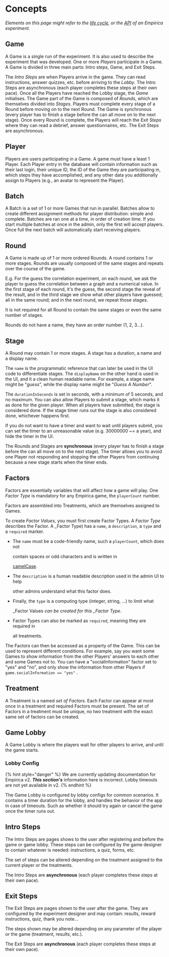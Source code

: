 # Concepts

_Elements on this page might refer to the [life cycle](lifecycle/), or the [API](api.md) of an Empirica experiment._

## Game

A Game is a single run of the experiment. It is also used to describe the experiment that was developed. One or more _Players_ participate in a Game. A Game is divided in three main parts: Intro steps, Game, and Exit Steps.&#x20;

The _Intro Steps_ are when Players arrive in the game. They can read instructions, answer quizzes, etc. before arriving to the _Lobby_. The Intro Steps are asynchronous (each player completes these steps at their own pace). Once all the Players have reached the Lobby stage, the _Game_ initialises. The Game part of the Game is composed of _Rounds_, which are themselves divided into _Stages_. Players must complete every stage of a Round before moving on to the next Round. The Game is synchronous (every player has to finish a stage before the can all move on to the next stage). Once every Round is complete, the Players will reach the _Exit Steps_ where they can read a debrief, answer questionnaires, etc. The Exit Steps are asynchronous.&#x20;

## Player

Players are users participating in a Game. A game must have a least 1 Player. Each Player entry in the database will contain information such as their last login, their unique ID, the ID of the Game they are participating in, which steps they have accomplished, and any other data you additionally assign to Players (e.g., an avatar to represent the Player).&#x20;

## Batch

A Batch is a set of 1 or more Games that run in parallel. Batches allow to create different assignment methods for player distribution: simple and complete. Batches are ran one at a time, in order of creation time. If you start multiple batches at once in the admin, only the first will accept players. Once full the next batch will automatically start receiving players.

## Round

A Game is made up of 1 or more ordered Rounds. A round contains 1 or more stages. Rounds are usually composed of the same stages and repeats over the course of the game.

E.g. For the guess the correlation experiment, on each round, we ask the player to guess the correlation between a graph and a numerical value. In the first stage of each round, it's the guess, the second stage the reveal of the result, and in the third stage we show what other players have guessed; all in the same round; and in the next round, we repeat those stages.

It is not required for all Round to contain the same stages or even the same number of stages.

Rounds do not have a name, they have an order number (1, 2, 3...).

## Stage

A Round may contain 1 or more stages. A stage has a duration, a name and a display name.

The `name` is the programmatic reference that can later be used in the UI code to differentiate stages. The `displayName` on the other hand is used in the UI, and it a clean human readable name. For example, a stage name might be "_guess_", while the display name might be "_Guess A Number_".

The `durationInSeconds` is set in seconds, with a minimum of 5 seconds, and no maximum. You can also allow Players to _submit_ a stage, which marks it as done for the given player. When all players have submitted, the stage is considered done. If the stage timer runs out the stage is also considered done, whichever happens first.

If you do not want to have a timer and want to wait until players submit, you can set the timer to an unreasonable value (e.g. 30000000 \~= a year), and hide the timer in the UI.

The Rounds and Stages are **synchronous** (every player has to finish a stage before the can all move on to the next stage). The timer allows you to avoid one Player not responding and stopping the other Players from continuing because a new stage starts when the timer ends.

## Factors

Factors are essentially variables that will affect how a game will play. One _Factor Type_ is mandatory for any Empirica game, the `playerCount` number.

Factors are assembled into Treatments, which are themselves assigned to Games.

To create _Factor Values_, you must first create Factor Types. A _Factor Type_ describes the Factor. A \_Factor Type) has a `name`, a `description`, a `type` and a `required` marker.

- The `name` must be a code-friendly name, such a `playerCount`, which does not

  contain spaces or odd characters and is written in

  [camelCase](https://en.wikipedia.org/wiki/Camel_case).

- The `description` is a human readable description used in the admin UI to help

  other admins understand what this factor does.

- Finally, the `type` is a computing type (integer, string, ...) to limit what

  \_Factor Values _can be created for this \_Factor Type_.

- Factor Types can also be marked as `required`, meaning they are required in

  all treatments.

The Factors can then be accessed as a property of the Game. This can be used to represent different conditions. For example, say you want some Games to show information from the other Players' answers to each other and some Games not to. You can have a "socialInformation" factor set to "yes" and "no", and only show the information from other Players if `game.socialInformation == "yes"` .

## Treatment

A Treatment is a named _set of Factors_. Each Factor can appear at most once in a treatment and required Factors must be present. The set of Factors in a treatment must be unique, no two treatment with the exact same set of factors can be created.

## Game Lobby

A Game Lobby is where the players wait for other players to arrive, and until the game starts.

### Lobby Config

{% hint style="danger" %}
We are currently updating documentation for Empirica v2. _**This section's**_
information here is incorrect. Lobby timeouts are not yet available in v2.
{% endhint %}

The Game Lobby is configured by lobby configs for common scenarios. It contains a timer duration for the lobby, and handles the behavior of the app in case of timeouts. Such as whether it should try again or cancel the game once the timer runs out.

## Intro Steps

The Intro Steps are pages shows to the user after registering and before the game or game lobby. These steps can be configured by the game designer to contain whatever is needed: instructions, a quiz, forms, etc.

The set of steps can be altered depending on the treatment assigned to the current player or the treatments.

The Intro Steps are **asynchronous** (each player completes these steps at their own pace).

## Exit Steps

The Exit Steps are pages shown to the user after the game. They are configured by the experiment designer and may contain: results, reward instructions, quiz, thank you note...

The steps shown may be altered depending on any parameter of the player or the game (treatment, results, etc.).

The Exit Steps are **asynchronous** (each player completes these steps at their own pace).

